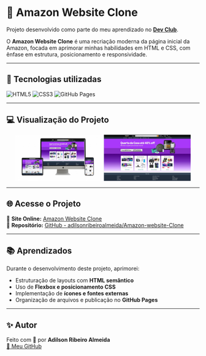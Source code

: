 
<!-- markdownlint-disable MD033 -->

# 🛒 Amazon Website Clone

Projeto desenvolvido como parte do meu aprendizado no **[Dev Club](https://www.devclub.com.br)**.

O **Amazon Website Clone** é uma recriação moderna da página inicial da Amazon, focada em aprimorar minhas habilidades em HTML e CSS, com ênfase em estrutura, posicionamento e responsividade.

---

## 🚀 Tecnologias utilizadas

![HTML5](https://img.shields.io/badge/HTML5-E34F26?style=for-the-badge&logo=html5&logoColor=white)
![CSS3](https://img.shields.io/badge/CSS3-1572B6?style=for-the-badge&logo=css3&logoColor=white)
![GitHub Pages](https://img.shields.io/badge/GitHub_Pages-121013?style=for-the-badge&logo=github&logoColor=white)

---

## 💻 Visualização do Projeto

<p align="center">
  <img src="https://github.com/adilsonribeiroalmeida/Amazon-website-Clone/blob/main/images/amazon-mockup.jpg?raw=true" width="45%">
  <img src="https://github.com/adilsonribeiroalmeida/Amazon-website-Clone/blob/main/images/amazon-desktop.jpg?raw=true" width="45%">
</p>

---

## 🌐 Acesse o Projeto

🔗 **Site Online:** [Amazon Website Clone](https://adilsonribeiroalmeida.github.io/Amazon-website-Clone/)  
📁 **Repositório:** [GitHub - adilsonribeiroalmeida/Amazon-website-Clone](https://github.com/adilsonribeiroalmeida/Amazon-website-Clone)

---

## 📚 Aprendizados

Durante o desenvolvimento deste projeto, aprimorei:
- Estruturação de layouts com **HTML semântico**
- Uso de **Flexbox e posicionamento CSS**
- Implementação de **ícones e fontes externas**
- Organização de arquivos e publicação no **GitHub Pages**

---

## ✨ Autor

Feito com 💛 por **Adilson Ribeiro Almeida**  
[🔗 Meu GitHub](https://github.com/adilsonribeiroalmeida)
